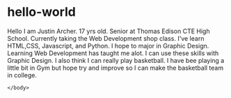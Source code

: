 # hello-world
<!DOCTYPE html>
<html>
    <head>
        <title>hello-world</title>
    </head>
    <body>
      <p>Hello I am Justin Archer. 17 yrs old. Senior at Thomas Edison CTE High School. Currently taking the Web Development shop class. I've learn HTML,CSS, Javascript, and Python. I hope to major in Graphic Design. Learning Web Development has taught me alot. I can use these skills with Graphic Design. I also think I can really play basketball. I have bee playing a little bit in Gym but hope try and improve so I can make the basketball team in college.</p>
 
    </body>
</html>
